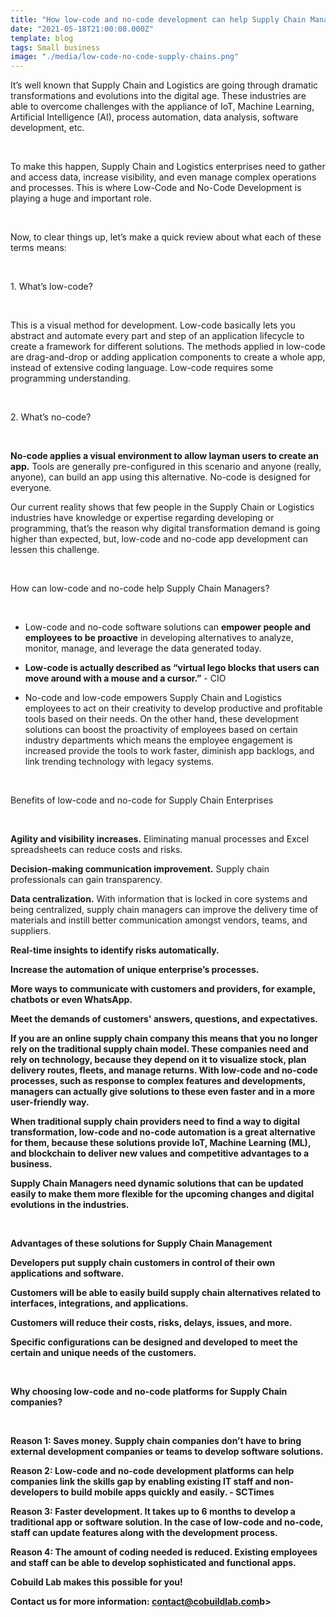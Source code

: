 ```yaml
---
title: "How low-code and no-code development can help Supply Chain Managers"
date: "2021-05-18T21:00:00.000Z"
template: blog
tags: Small business
image: "./media/low-code-no-code-supply-chains.png"
---
```

It’s well known that Supply Chain and Logistics are going through dramatic transformations and evolutions into the digital age. These industries are able to overcome challenges with the appliance of IoT, Machine Learning, Artificial Intelligence (AI), process automation, data analysis, software development, etc.

<br>

To make this happen, Supply Chain and Logistics enterprises need to gather and access data, increase visibility, and even manage complex operations and processes. This is where Low-Code and No-Code Development is playing a huge and important role.

<br>

Now, to clear things up, let’s make a quick review about what each of these terms means:

<br>

<title-2>1. What’s low-code?</title-2>

<br>

This is a visual method for development. Low-code basically lets you abstract and automate every part and step of an application lifecycle to create a framework for different solutions. The methods applied in low-code are drag-and-drop or adding application components to create a whole app, instead of extensive coding language. Low-code requires some programming understanding. 

<br>

<title-2>2. What’s no-code?</title-2>

<br>

<b>No-code applies a visual environment to allow layman users to create an app.</b> Tools are generally pre-configured in this scenario and anyone (really, anyone), can build an app using this alternative. No-code is designed for everyone.

Our current reality shows that few people in the Supply Chain or Logistics industries have knowledge or expertise regarding developing or programming, that’s the reason why digital transformation demand is going higher than expected, but, low-code and no-code app development can lessen this challenge.

<br>

<title-2>How can low-code and no-code help Supply Chain Managers?</title-2>

<br>

- Low-code and no-code software solutions can <b>empower people and employees to be proactive</b> in developing alternatives to analyze, monitor, manage, and leverage the data generated today.

- <b>Low-code is actually described as “virtual lego blocks that users can move around with a mouse and a cursor.”</b> - CIO

- No-code and low-code empowers Supply Chain and Logistics employees to act on their creativity to develop productive and profitable tools based on their needs. On the other hand, these development solutions can boost the proactivity of employees based on certain industry departments which means the employee engagement is increased provide the tools to work faster, diminish app backlogs, and link trending technology with legacy systems.

<br>

<title-2>Benefits of low-code and no-code for Supply Chain Enterprises</title-4>

<br>

<b>Agility and visibility increases.</b> Eliminating manual processes and Excel spreadsheets can reduce costs and risks.

<b>Decision-making communication improvement.</b> Supply chain professionals can gain transparency.

<b>Data centralization.</b> With information that is locked in core systems and being centralized, supply chain managers can improve the delivery time of materials and instill better communication amongst vendors, teams, and suppliers.

<b>Real-time insights to identify risks automatically.<b>

<b>Increase the automation of unique enterprise’s processes.<b>

<b>More ways to communicate with customers and providers, for example, chatbots or even WhatsApp.<b>

<b>Meet the demands of customers' answers, questions, and expectatives.<b>

<b>If you are an online supply chain company this means that you no longer rely on the traditional supply chain model.</b> These companies need and rely on technology, because they depend on it to visualize stock, plan delivery routes, fleets, and manage returns. With low-code and no-code processes, such as response to complex features and developments, managers can actually give solutions to these even faster and in a more user-friendly way.

<b>When traditional supply chain providers need to find a way to digital transformation,</b> low-code and no-code automation is a great alternative for them, because these solutions provide IoT, Machine Learning (ML), and blockchain to deliver new values and competitive advantages to a business. 

<b>Supply Chain Managers need dynamic solutions</b> that can be updated easily to make them more flexible for the upcoming changes and digital evolutions in the industries.

<br>

<title-2>Advantages of these solutions for Supply Chain Management</title-2>

Developers put supply chain customers in control of their own applications and software.

Customers will be able to easily build supply chain alternatives related to interfaces, integrations, and applications.

Customers will reduce their costs, risks, delays, issues, and more.

Specific configurations can be designed and developed to meet the certain and unique needs of the customers.

<br>

<title-2>Why choosing low-code and no-code platforms for Supply Chain companies?</title-2>

<br>

<title-3>Reason 1:</title-3>
Saves money. Supply chain companies don’t have to bring external development companies or teams to develop software solutions.

<title-3>Reason 2:</title-3>
Low-code and no-code development platforms can help companies link the skills gap by enabling existing IT staff and non-developers to build mobile apps quickly and easily. - SCTimes

<title-3>Reason 3:</title-3>
Faster development. It takes up to 6 months to develop a traditional app or software solution. In the case of low-code and no-code, staff can update features along with the development process.

<title-3>Reason 4:</title-3> The amount of coding needed is reduced. Existing employees and staff can be able to develop sophisticated and functional apps.

Cobuild Lab makes this possible for you!

Contact us for more information: <b><a target="_blank" href="mailto:contact@cobuildlab.com">  contact@cobuildlab.com</a>b>
